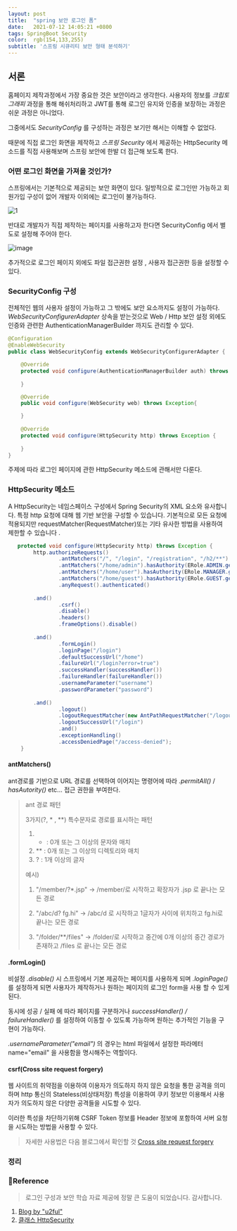 ```yaml
---
layout: post
title:  "spring 보안 로그인 폼"
date:   2021-07-12 14:05:21 +0800
tags: SpringBoot Security
color:  rgb(154,133,255)
subtitle: '스프링 시큐리티 보안 형태 분석하기'
---
```


## 서론
홈페이지 제작과정에서 가장 중요한 것은 보안이라고 생각한다.
사용자의 정보를 *크립토그래피* 과정을 통해 해쉬처리하고 JWT를 통해 로그인 유지와 인증을 보장하는 과정은 쉬운 과정은 아니었다.

그중에서도 *SecurityConfig* 를 구성하는 과정은 보기만 해서는 이해할 수 없었다. 

때문에 직접 로그인 화면을 제작하고 *스프링 Security* 에서 제공하는 HttpSecurity 메소드를 직접 사용해보며 
스프링 보안에 한발 더 접근해 보도록 한다.

### 어떤 로그인 화면을 가져올 것인가?

스프링에서는 기본적으로 제공되는 보안 화면이 있다.
일방적으로 로그인만 가능하고 회원가입 구성이 없어 개발자 이외에는 로그인이 불가능하다.

![1](https://blog.kakaocdn.net/dn/bhsWG1/btqB2uqtACf/v266RwlsUQZYGGLGnXcPm0/img.png)

반대로 개발자가 직접 제작하는 페이지를 사용하고자 한다면 SecurityConfig 에서 별도로 설정해 주어야 한다.

![image](https://user-images.githubusercontent.com/65659478/125460615-f27d71cb-ff40-4dcd-85cd-5256831b8c54.png)

추가적으로 로그인 페이지 외에도 파일 접근권한 설정 , 사용자 접근권한 등을 설정할 수 있다.

### SecurityConfig 구성

전체적인 웹의 사용자 설정이 가능하고 그 밖에도 보안 요소까지도 설정이 가능하다.
*WebSecurityConfigurerAdapter* 상속을 받는것으로 Web / Http 보안 설정 외에도 
인증와 관련한 AuthenticationManagerBuilder 까지도 관리할 수 있다.


```java
@Configuration
@EnableWebSecurity
public class WebSecurityConfig extends WebSecurityConfigurerAdapter {

    @Override
    protected void configure(AuthenticationManagerBuilder auth) throws Exception {
    
    }

    @Override
    public void configure(WebSecurity web) throws Exception{

    }
    
    @Override
    protected void configure(HttpSecurity http) throws Exception {
 
    }
}
```

주제에 따라 로그인 페이지에 관한 HttpSecurity 메소드에 관해서만 다룬다.

### HttpSecurity 메소드
A HttpSecurity는 네임스페이스 구성에서 Spring Security의 XML <http> 요소와 유사합니다. 
특정 http 요청에 대해 웹 기반 보안을 구성할 수 있습니다. 기본적으로 모든 요청에 적용되지만 requestMatcher(RequestMatcher)또는 기타 유사한 방법을 사용하여 제한할 수 있습니다 .

```java
   protected void configure(HttpSecurity http) throws Exception {
        http.authorizeRequests()
                .antMatchers("/", "/login", "/registration", "/h2/**").permitAll()
                .antMatchers("/home/admin").hasAuthority(ERole.ADMIN.getValue())
                .antMatchers("/home/user").hasAuthority(ERole.MANAGER.getValue())
                .antMatchers("/home/guest").hasAuthority(ERole.GUEST.getValue())
                .anyRequest().authenticated()
                
        .and()
                .csrf()
                .disable()
                .headers()
                .frameOptions().disable()
                
        .and()
                .formLogin()
                .loginPage("/login")
                .defaultSuccessUrl("/home")
                .failureUrl("/login?error=true")
                .successHandler(successHandler())
                .failureHandler(failureHandler())
                .usernameParameter("username")
                .passwordParameter("password")
                
        .and()
                .logout()
                .logoutRequestMatcher(new AntPathRequestMatcher("/logout"))
                .logoutSuccessUrl("/login")
                .and()
                .exceptionHandling()
                .accessDeniedPage("/access-denied");
    }
```

#### antMatchers()
ant경로를 기반으로 URL 경로를 선택하여 이어지는 명령어에 따라 *.permitAll()* / *hasAutority()* etc... 접근 권한을 부여한다.
   

> ant 경로 패턴
>
> 3가지(?, * , **) 특수문자로 경로를 표시하는 패턴 
>
> 1. * : 0개 또는 그 이상의 문자와 매치
> 2. ** : 0개 또는 그 이상의 디렉토리와 매치
> 3. ? : 1개 이상의 글자
> 
> 예시)
>
> 1. "/member/?*.jsp" -> /member/로 시작하고 확장자가 .jsp 로 끝나는 모든 경로
> 
> 2. "/abc/d? fg.hi" -> /abc/d 로 시작하고 1글자가 사이에 위치하고 fg.hi로 끝나는 모든 경로
> 
> 3. "/folder/**/files" -> /folder/로 시작하고 중간에 0개 이상의 중간 경로가 존재하고 /files 로 끝나는 모든 경로

#### .formLogin()
비설정 *.disable()* 시 스프링에서 기본 제공하는 페이지를 사용하게 되며 *.loginPage()* 를 설정하게 되면 사용자가 제작하거나 
원하는 페이지의 로그인 form을 사용 할 수 있게 된다.
   
동시에 성공 / 실패 에 따라 페이지를 구분하거나 *successHandler() / failureHandler()* 를 설정하여 이동할 수 있도록 가능하며 원하는 추가적인 기능을 구현이 
가능하다.

*.usernameParameter("email")* 의 경우는 html 파일에서 설정한 파라메터 name="email" 을 사용함을 명시해주는 역할이다.


#### csrf(Cross site request forgery)
웹 사이트의 취약점을 이용하여 이용자가 의도하지 하지 않은 요청을 통한 공격을 의미하며
http 통신의 Stateless(비상태저장) 특성을 이용하여 쿠키 정보만 이용해서 사용자가 의도하지 않은 다양한 공격들을 시도할 수 있다.

이러한 특성을 차단하기위해  CSRF Token 정보를 Header 정보에 포함하여 서버 요청을 시도하는 방법을 사용할 수 있다.

> 자세한 사용법은 다음 블로그에서 확인할 것
> [Cross site request forgery](https://cheese10yun.github.io/spring-csrf/)


### 정리

### 🧾Reference
> 로그인 구성과 보안 학습 자료 제공에 정말 큰 도움이 되었습니다. 감사합니다.

1. [Blog by "u2ful"](https://u2ful.tistory.com/)
2. [클래스 HttpSecurity](https://docs.spring.io/spring-security/site/docs/4.2.x/apidocs/org/springframework/security/config/annotation/web/builders/HttpSecurity.html)



